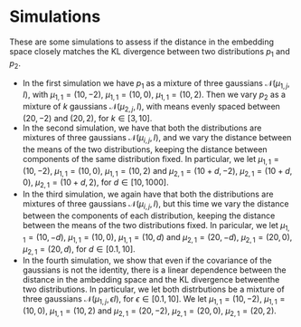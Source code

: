 # Simulations
These are some simulations to assess if the distance in the embedding space closely matches the KL divergence between two distributions $p_1$ and $p_2$.

- In the first simulation we have $p_1$ as a mixture of three gaussians $\mathcal{N}(\mu_{1,j}, I)$,
with $\mu_{1,1} = (10, -2)$, $\mu_{1,1} = (10, 0)$, $\mu_{1,1} = (10, 2)$.
Then we vary $p_2$ as a mixture of $k$ gaussians $\mathcal{N}(\mu_{2,j}, I)$, with means evenly spaced between $(20,-2)$ and $(20, 2)$, for $k \in [3, 10]$.
- In the second simulation, we have that both the distributions are mixtures of three gaussians $\mathcal{N}(\mu_{i,j}, I)$, and we vary the distance between the means of the two distributions,
keeping the distance between components of the same distribution fixed.
In particular, we let $\mu_{1,1} = (10, -2)$, $\mu_{1,1} = (10, 0)$, $\mu_{1,1} = (10, 2)$ and $\mu_{2,1} = (10+d, -2)$, $\mu_{2,1} = (10+d, 0)$, $\mu_{2,1} = (10+d, 2)$, for $d \in [10, 1000]$.
- In the third simulation, we again have that both the distributions are mixtures of three gaussians $\mathcal{N}(\mu_{i,j}, I)$, but this time we vary the distance between the components of each distribution,
keeping the distance between the means of the two distributions fixed.
In paricular, we let $\mu_{1,1} = (10, -d)$, $\mu_{1,1} = (10, 0)$, $\mu_{1,1} = (10, d)$ and $\mu_{2,1} = (20, -d)$, $\mu_{2,1} = (20, 0)$, $\mu_{2,1} = (20, d)$, for $d \in [0.1, 10]$.
- In the fourth simulation, we show that even if the covariance of the gaussians is not the identity, there is a linear dependence between the distance in the ambedding space and
the KL divergence betweenthe two distributions.
In particular, we let both distrbutions be a mixture of three gaussians $\mathcal{N}(\mu_{1,j}, \epsilon I)$, for $\epsilon \in [0.1, 10]$.
We let $\mu_{1,1} = (10, -2)$, $\mu_{1,1} = (10, 0)$, $\mu_{1,1} = (10, 2)$ and $\mu_{2,1} = (20, -2)$, $\mu_{2,1} = (20, 0)$, $\mu_{2,1} = (20, 2)$.
